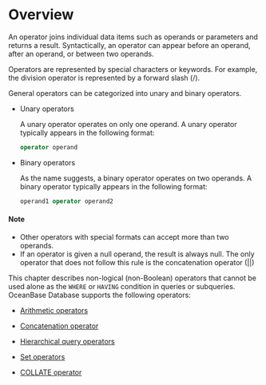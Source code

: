 # Overview

An operator joins individual data items such as operands or parameters and returns a result. Syntactically, an operator can appear before an operand, after an operand, or between two operands.

Operators are represented by special characters or keywords. For example, the division operator is represented by a forward slash (/).

General operators can be categorized into unary and binary operators.

* Unary operators

   A unary operator operates on only one operand. A unary operator typically appears in the following format:

   ```sql
   operator operand
   ```

* Binary operators

   As the name suggests, a binary operator operates on two operands. A binary operator typically appears in the following format:

   ```sql
   operand1 operator operand2
   ```

<main id="notice" type='explain'>
    <h4>Note</h4>
    <ul>
    <li>Other operators with special formats can accept more than two operands. </li>
    <li>If an operator is given a null operand, the result is always null. The only operator that does not follow this rule is the concatenation operator (||) </li>
    </ul>
  </main>

This chapter describes non-logical (non-Boolean) operators that cannot be used alone as the `WHERE` or `HAVING` condition in queries or subqueries. OceanBase Database supports the following operators:

* [Arithmetic operators](../400.operator-of-oracle-mode/300.arithmetic-operators-of-oracle-mode.md)

* [Concatenation operator](../400.operator-of-oracle-mode/400.concatenate-operators-of-oracle-mode.md)

* [Hierarchical query operators](../400.operator-of-oracle-mode/500.hierarchical-query-operators-of-oracle-mode.md)

* [Set operators](../400.operator-of-oracle-mode/600.set-operators-of-oracle-mode.md)

* [COLLATE operator](../400.operator-of-oracle-mode/700.collation-of-oracle-mode.md)
